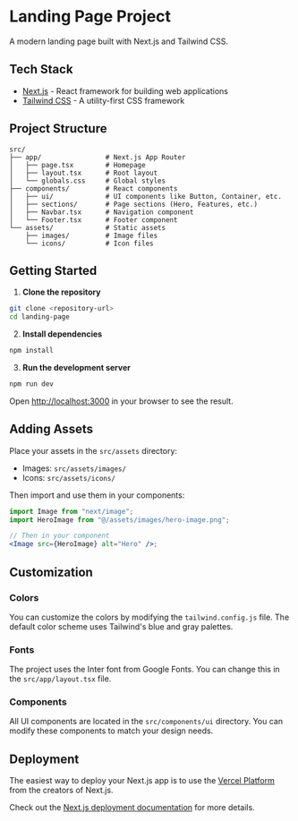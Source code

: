 # Landing Page Project

A modern landing page built with Next.js and Tailwind CSS.

## Tech Stack

- [Next.js](https://nextjs.org/) - React framework for building web applications
- [Tailwind CSS](https://tailwindcss.com/) - A utility-first CSS framework

## Project Structure

```
src/
├── app/                # Next.js App Router
│   ├── page.tsx        # Homepage
│   ├── layout.tsx      # Root layout
│   └── globals.css     # Global styles
├── components/         # React components
│   ├── ui/             # UI components like Button, Container, etc.
│   ├── sections/       # Page sections (Hero, Features, etc.)
│   ├── Navbar.tsx      # Navigation component
│   └── Footer.tsx      # Footer component
└── assets/             # Static assets
    ├── images/         # Image files
    └── icons/          # Icon files
```

## Getting Started

1. **Clone the repository**

```bash
git clone <repository-url>
cd landing-page
```

2. **Install dependencies**

```bash
npm install
```

3. **Run the development server**

```bash
npm run dev
```

Open [http://localhost:3000](http://localhost:3000) in your browser to see the result.

## Adding Assets

Place your assets in the `src/assets` directory:

- Images: `src/assets/images/`
- Icons: `src/assets/icons/`

Then import and use them in your components:

```jsx
import Image from "next/image";
import HeroImage from "@/assets/images/hero-image.png";

// Then in your component
<Image src={HeroImage} alt="Hero" />;
```

## Customization

### Colors

You can customize the colors by modifying the `tailwind.config.js` file. The default color scheme uses Tailwind's blue and gray palettes.

### Fonts

The project uses the Inter font from Google Fonts. You can change this in the `src/app/layout.tsx` file.

### Components

All UI components are located in the `src/components/ui` directory. You can modify these components to match your design needs.

## Deployment

The easiest way to deploy your Next.js app is to use the [Vercel Platform](https://vercel.com/new) from the creators of Next.js.

Check out the [Next.js deployment documentation](https://nextjs.org/docs/deployment) for more details.
